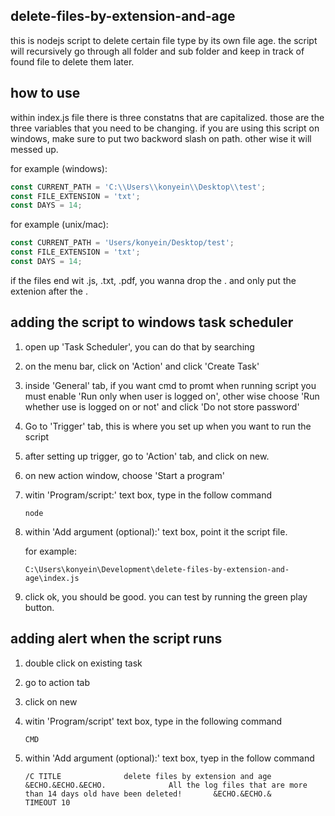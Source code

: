 ## delete-files-by-extension-and-age

this is nodejs script to delete certain file type by its own file age. the script will recursively go through all folder and sub folder and keep in track of found file to delete them later.

## how to use

within index.js file there is three constatns that are capitalized. those are the three variables that you need to be changing. if you are using this script on windows, make sure to put two backword slash on path. other wise it will messed up.

for example (windows):

```javascript
const CURRENT_PATH = 'C:\\Users\\konyein\\Desktop\\test';
const FILE_EXTENSION = 'txt';
const DAYS = 14;
```

for example (unix/mac):

```javascript
const CURRENT_PATH = 'Users/konyein/Desktop/test';
const FILE_EXTENSION = 'txt';
const DAYS = 14;
```

if the files end wit .js, .txt, .pdf, you wanna drop the . and only put the extenion after the .

## adding the script to windows task scheduler

1. open up 'Task Scheduler', you can do that by searching
2. on the menu bar, click on 'Action' and click 'Create Task'
3. inside 'General' tab, if you want cmd to promt when running script you must enable 'Run only when user is logged on', other wise choose 'Run whether use is logged on or not' and click 'Do not store password'
4. Go to 'Trigger' tab, this is where you set up when you want to run the script
5. after setting up trigger, go to 'Action' tab, and click on new.
6. on new action window, choose 'Start a program'
7. witin 'Program/script:' text box, type in the follow command
    ```
    node
    ```
8. within 'Add argument (optional):' text box, point it the script file.

    for example:

    ```
    C:\Users\konyein\Development\delete-files-by-extension-and-age\index.js
    ```

9. click ok, you should be good. you can test by running the green play button.

## adding alert when the script runs

1. double click on existing task
2. go to action tab
3. click on new
4. witin 'Program/script' text box, type in the following command

    ```
    CMD
    ```

5. within 'Add argument (optional):' text box, tyep in the follow command

    ```
    /C TITLE              delete files by extension and age  &ECHO.&ECHO.&ECHO.              All the log files that are more than 14 days old have been deleted!       &ECHO.&ECHO.&              TIMEOUT 10
    ```
